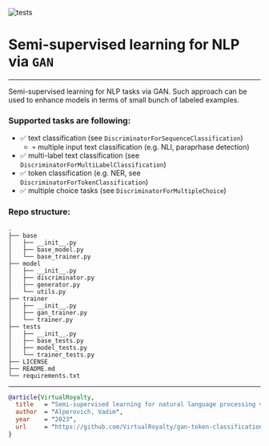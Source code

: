![tests](https://github.com/VirtualRoyalty/gan-token-classification/actions/workflows/ci.yml/badge.svg)

# Semi-supervised learning for NLP via `GAN`
---

Semi-supervised learning for NLP tasks via GAN. Such approach can be used to enhance models in terms of small bunch of labeled examples.

### Supported tasks are following:

-  ✅ text classification (see `DiscriminatorForSequenceClassification`)
   - `+` multiple input text classification (e.g. NLI, paraprhase detection)
-  ✅ multi-label text classification (see `DiscriminatorForMultiLabelClassification`)
-  ✅ token classification (e.g. NER, see  `DiscriminatorForTokenClassification`)
-  ✅ multiple choice tasks (see `DiscriminatorForMultipleChoice`)


### Repo structure:
```
.
├── base
│   ├── __init__.py
│   ├── base_model.py
│   └── base_trainer.py
├── model
│   ├── __init__.py
│   ├── discriminator.py
│   ├── generator.py
│   └── utils.py
├── trainer
│   ├── __init__.py
│   ├── gan_trainer.py
│   └── trainer.py
├── tests
│   ├── __init__.py
│   ├── base_tests.py
│   ├── model_tests.py
│   └── trainer_tests.py
├── LICENSE
├── README.md
└── requirements.txt
```

---

```BibTex
@article{VirtualRoyalty,
  title   = "Semi-supervised learning for natural language processing via GAN.",
  author  = "Alperovich, Vadim",
  year    = "2023",
  url     = "https://github.com/VirtualRoyalty/gan-token-classification",
}
```

